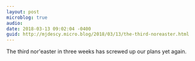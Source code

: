 ```yaml
---
layout: post
microblog: true
audio: 
date: 2018-03-13 09:02:04 -0400
guid: http://mjdescy.micro.blog/2018/03/13/the-third-noreaster.html
---
```

The third nor'easter in three weeks has screwed up our plans yet again.
